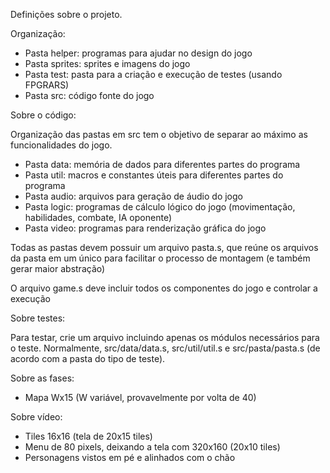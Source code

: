Definições sobre o projeto.

Organização:
- Pasta helper: programas para ajudar no design do jogo
- Pasta sprites: sprites e imagens do jogo
- Pasta test: pasta para a criação e execução de testes (usando FPGRARS)
- Pasta src: código fonte do jogo

Sobre o código:

Organização das pastas em src tem o objetivo de separar ao máximo as funcionalidades do jogo.
- Pasta data: memória de dados para diferentes partes do programa
- Pasta util: macros e constantes úteis para diferentes partes do programa
- Pasta audio: arquivos para geração de áudio do jogo
- Pasta logic: programas de cálculo lógico do jogo (movimentação, habilidades, combate, IA oponente)
- Pasta video: programas para renderização gráfica do jogo

Todas as pastas devem possuir um arquivo pasta.s, que reúne os arquivos da pasta em um único para facilitar o processo de montagem (e também gerar maior abstração)

O arquivo game.s deve incluir todos os componentes do jogo e controlar a execução

Sobre testes:

Para testar, crie um arquivo incluindo apenas os módulos necessários para o teste. Normalmente, src/data/data.s, src/util/util.s e src/pasta/pasta.s (de acordo com a pasta do tipo de teste).

Sobre as fases:
- Mapa Wx15 (W variável, provavelmente por volta de 40)

Sobre vídeo:
- Tiles 16x16 (tela de 20x15 tiles)
- Menu de 80 pixels, deixando a tela com 320x160 (20x10 tiles)
- Personagens vistos em pé e alinhados com o chão
